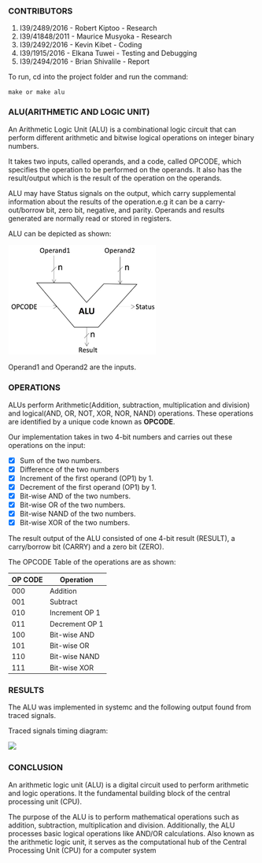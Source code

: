 

### CONTRIBUTORS
1. I39/2489/2016 	- Robert Kiptoo - Research
2. I39/41848/2011 	- Maurice Musyoka - Research
3. I39/2492/2016 	- Kevin Kibet - Coding
4. I39/1915/2016 	- Elkana Tuwei - Testing and Debugging
5. I39/2494/2016 	- Brian Shivalile - Report

To run, cd into the project folder and run the command:
```
make or make alu
```

### ALU(ARITHMETIC AND LOGIC UNIT)

An Arithmetic Logic Unit (ALU) is a combinational logic circuit that can perform different arithmetic and bitwise logical operations on integer binary numbers.

It takes two inputs, called operands, and a code, called OPCODE, which specifies the operation to be performed on the operands. It also has the result/output which is the result of the operation on the operands.

ALU may have Status signals on the output, which carry supplemental information about the results of the operation.e.g it can be a carry-out/borrow bit, zero bit, negative, and parity.
Operands and results generated are normally read or stored in registers.<br>

ALU can be depicted as shown:
<p align="left">
  <img src="images/alu.png" width="300"/>
</p>

Operand1 and Operand2 are the inputs.

### OPERATIONS

ALUs perform Arithmetic(Addition, subtraction, multiplication and division) and logical(AND, OR, NOT, XOR, NOR, NAND) operations. These operations are identified by a unique code known as **OPCODE**.

Our implementation takes in two 4-bit numbers and carries out these operations on the input:
- [X] Sum of the two numbers.
- [X] Difference of the two numbers
- [X] Increment of the first operand (OP1) by 1.
- [X] Decrement of the first operand (OP1) by 1.
- [X] Bit-wise AND of the two numbers.
- [X] Bit-wise OR of the two numbers.
- [X] Bit-wise NAND of the two numbers.
- [X] Bit-wise XOR of the two numbers.

The result output of the ALU consisted of one 4-bit result (RESULT), a carry/borrow bit (CARRY) and a zero bit (ZERO).

The OPCODE Table of the operations are as shown:

| OP CODE    |  Operation    |
|------------|----------------|
| 000        | Addition        |
| 001        | Subtract        |
| 010        | Increment OP 1  |
| 011        | Decrement OP 1  |
| 100        | Bit-wise AND     |
| 101        | Bit-wise OR      |
| 110        | Bit-wise NAND     |
| 111        | Bit-wise XOR        |


### RESULTS

The ALU was implemented in systemc and the following output found from traced signals.

Traced signals timing diagram:
<p align="left">
  <img src="images/vcd_timing_diagram.png" height="400"/>
<p>

### CONCLUSION
An arithmetic logic unit (ALU) is a digital circuit used to perform arithmetic and logic operations. It  the fundamental building block of the central processing unit (CPU).

The purpose of the ALU is to perform mathematical operations such as addition, subtraction, multiplication and division. Additionally, the ALU processes basic logical operations like AND/OR calculations. Also known as the arithmetic logic unit, it serves as the computational hub of the Central Processing Unit (CPU) for a computer system

